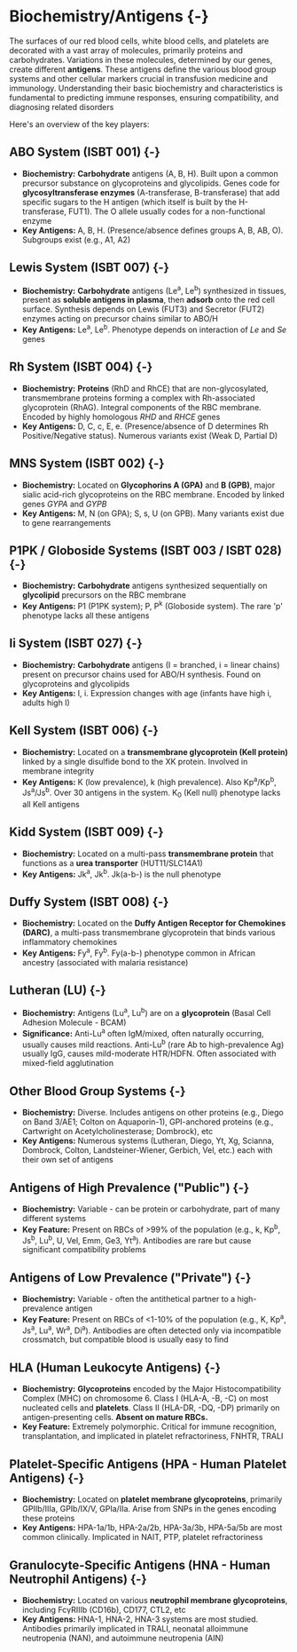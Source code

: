 # Biochemistry/Antigens {-}

The surfaces of our red blood cells, white blood cells, and platelets are decorated with a vast array of molecules, primarily proteins and carbohydrates. Variations in these molecules, determined by our genes, create different **antigens**. These antigens define the various blood group systems and other cellular markers crucial in transfusion medicine and immunology. Understanding their basic biochemistry and characteristics is fundamental to predicting immune responses, ensuring compatibility, and diagnosing related disorders


Here's an overview of the key players:

##  **ABO System (ISBT 001)** {-}
*   **Biochemistry:** **Carbohydrate** antigens (A, B, H). Built upon a common precursor substance on glycoproteins and glycolipids. Genes code for **glycosyltransferase enzymes** (A-transferase, B-transferase) that add specific sugars to the H antigen (which itself is built by the H-transferase, FUT1). The O allele usually codes for a non-functional enzyme
*   **Key Antigens:** A, B, H. (Presence/absence defines groups A, B, AB, O). Subgroups exist (e.g., A1, A2)

##  **Lewis System (ISBT 007)** {-}
*   **Biochemistry:** **Carbohydrate** antigens (Le<sup>a</sup>, Le<sup>b</sup>) synthesized in tissues, present as **soluble antigens in plasma**, then **adsorb** onto the red cell surface. Synthesis depends on Lewis (FUT3) and Secretor (FUT2) enzymes acting on precursor chains similar to ABO/H
*   **Key Antigens:** Le<sup>a</sup>, Le<sup>b</sup>. Phenotype depends on interaction of *Le* and *Se* genes

##  **Rh System (ISBT 004)** {-}
*   **Biochemistry:** **Proteins** (RhD and RhCE) that are non-glycosylated, transmembrane proteins forming a complex with Rh-associated glycoprotein (RhAG). Integral components of the RBC membrane. Encoded by highly homologous *RHD* and *RHCE* genes
*   **Key Antigens:** D, C, c, E, e. (Presence/absence of D determines Rh Positive/Negative status). Numerous variants exist (Weak D, Partial D)

##  **MNS System (ISBT 002)** {-}
*   **Biochemistry:** Located on **Glycophorins A (GPA)** and **B (GPB)**, major sialic acid-rich glycoproteins on the RBC membrane. Encoded by linked genes *GYPA* and *GYPB*
*   **Key Antigens:** M, N (on GPA); S, s, U (on GPB). Many variants exist due to gene rearrangements

##  **P1PK / Globoside Systems (ISBT 003 / ISBT 028)** {-}
*   **Biochemistry:** **Carbohydrate** antigens synthesized sequentially on **glycolipid** precursors on the RBC membrane
*   **Key Antigens:** P1 (P1PK system); P, P<sup>k</sup> (Globoside system). The rare 'p' phenotype lacks all these antigens

##  **Ii System (ISBT 027)** {-}
*   **Biochemistry:** **Carbohydrate** antigens (I = branched, i = linear chains) present on precursor chains used for ABO/H synthesis. Found on glycoproteins and glycolipids
*   **Key Antigens:** I, i. Expression changes with age (infants have high i, adults high I)

##  **Kell System (ISBT 006)** {-}
*   **Biochemistry:** Located on a **transmembrane glycoprotein (Kell protein)** linked by a single disulfide bond to the XK protein. Involved in membrane integrity
*   **Key Antigens:** K (low prevalence), k (high prevalence). Also Kp<sup>a</sup>/Kp<sup>b</sup>, Js<sup>a</sup>/Js<sup>b</sup>. Over 30 antigens in the system. K<sub>0</sub> (Kell null) phenotype lacks all Kell antigens

##  **Kidd System (ISBT 009)** {-}
*   **Biochemistry:** Located on a multi-pass **transmembrane protein** that functions as a **urea transporter** (HUT11/SLC14A1)
*   **Key Antigens:** Jk<sup>a</sup>, Jk<sup>b</sup>. Jk(a-b-) is the null phenotype

##  **Duffy System (ISBT 008)** {-}
*   **Biochemistry:** Located on the **Duffy Antigen Receptor for Chemokines (DARC)**, a multi-pass transmembrane glycoprotein that binds various inflammatory chemokines
*   **Key Antigens:** Fy<sup>a</sup>, Fy<sup>b</sup>. Fy(a-b-) phenotype common in African ancestry (associated with malaria resistance)

##  **Lutheran (LU)** {-}
*   **Biochemistry:** Antigens (Lu<sup>a</sup>, Lu<sup>b</sup>) are on a **glycoprotein** (Basal Cell Adhesion Molecule - BCAM)
*   **Significance:** Anti-Lu<sup>a</sup> often IgM/mixed, often naturally occurring, usually causes mild reactions. Anti-Lu<sup>b</sup> (rare Ab to high-prevalence Ag) usually IgG, causes mild-moderate HTR/HDFN. Often associated with mixed-field agglutination

##  **Other Blood Group Systems** {-}
*   **Biochemistry:** Diverse. Includes antigens on other proteins (e.g., Diego on Band 3/AE1; Colton on Aquaporin-1), GPI-anchored proteins (e.g., Cartwright on Acetylcholinesterase; Dombrock), etc
*   **Key Antigens:** Numerous systems (Lutheran, Diego, Yt, Xg, Scianna, Dombrock, Colton, Landsteiner-Wiener, Gerbich, Vel, etc.) each with their own set of antigens

##  **Antigens of High Prevalence ("Public")** {-}
*   **Biochemistry:** Variable - can be protein or carbohydrate, part of many different systems
*   **Key Feature:** Present on RBCs of >99% of the population (e.g., k, Kp<sup>b</sup>, Js<sup>b</sup>, Lu<sup>b</sup>, U, Vel, Emm, Ge3, Yt<sup>a</sup>). Antibodies are rare but cause significant compatibility problems

##  **Antigens of Low Prevalence ("Private")** {-}
*   **Biochemistry:** Variable - often the antithetical partner to a high-prevalence antigen
*   **Key Feature:** Present on RBCs of <1-10% of the population (e.g., K, Kp<sup>a</sup>, Js<sup>a</sup>, Lu<sup>a</sup>, Wr<sup>a</sup>, Di<sup>a</sup>). Antibodies are often detected only via incompatible crossmatch, but compatible blood is usually easy to find

##  **HLA (Human Leukocyte Antigens)** {-}
*   **Biochemistry:** **Glycoproteins** encoded by the Major Histocompatibility Complex (MHC) on chromosome 6. Class I (HLA-A, -B, -C) on most nucleated cells and **platelets**. Class II (HLA-DR, -DQ, -DP) primarily on antigen-presenting cells. **Absent on mature RBCs.**
*   **Key Feature:** Extremely polymorphic. Critical for immune recognition, transplantation, and implicated in platelet refractoriness, FNHTR, TRALI

##  **Platelet-Specific Antigens (HPA - Human Platelet Antigens)** {-}
*   **Biochemistry:** Located on **platelet membrane glycoproteins**, primarily GPIIb/IIIa, GPIb/IX/V, GPIa/IIa. Arise from SNPs in the genes encoding these proteins
*   **Key Antigens:** HPA-1a/1b, HPA-2a/2b, HPA-3a/3b, HPA-5a/5b are most common clinically. Implicated in NAIT, PTP, platelet refractoriness

##  **Granulocyte-Specific Antigens (HNA - Human Neutrophil Antigens)** {-}
*   **Biochemistry:** Located on various **neutrophil membrane glycoproteins**, including FcγRIIIb (CD16b), CD177, CTL2, etc
*   **Key Antigens:** HNA-1, HNA-2, HNA-3 systems are most studied. Antibodies primarily implicated in TRALI, neonatal alloimmune neutropenia (NAN), and autoimmune neutropenia (AIN)
